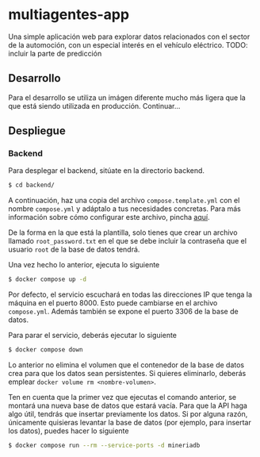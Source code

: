 # multiagentes-app
Una simple aplicación web para explorar datos relacionados con el sector de la automoción, con un especial
interés en el vehículo eléctrico. TODO: incluir la parte de predicción

## Desarrollo
Para el desarrollo se utiliza un imágen diferente mucho más ligera que la que está siendo utilizada en producción. Continuar...

## Despliegue
### Backend
Para desplegar el backend, sitúate en la directorio
backend.
```bash
$ cd backend/
```
A continuación, haz una copia del archivo `compose.template.yml` con el nombre `compose.yml` y adáptalo a tus necesidades concretas. Para más información sobre cómo configurar este archivo, pincha [aquí](https://github.com/PabloDelHoyo/multiagentes-app/tree/master/backend/README.md).

De la forma en la que está la plantilla, solo tienes que crear un archivo llamado `root_password.txt` en el que se
debe incluir la contraseña que el usuario `root` de la base
de datos tendrá. 

Una vez hecho lo anterior, ejecuta lo siguiente

```bash
$ docker compose up -d 
```
Por defecto, el servicio escuchará en todas las direcciones IP que tenga la máquina en el puerto 8000. Esto puede cambiarse en el archivo `compose.yml`. Además también se expone el puerto 3306 de la base de datos.

Para parar el servicio, deberás ejecutar lo siguiente
```bash
$ docker compose down
```
Lo anterior no elimina el volumen que el contenedor de la base de datos crea para que los datos sean persistentes. Si quieres eliminarlo, deberás emplear `docker volume rm <nombre-volumen>`.

Ten en cuenta que la primer vez que ejecutas el comando anterior, se montará una nueva base de datos que estará vacía. Para que la API haga algo útil, tendrás que insertar previamente los datos. Si por alguna razón, únicamente quisieras levantar la base de datos (por ejemplo, para insertar los datos), puedes hacer lo siguiente

```bash
$ docker compose run --rm --service-ports -d mineriadb
```
